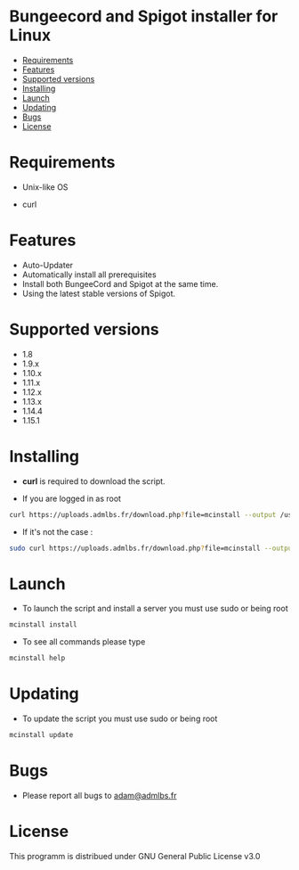 # Bungeecord and Spigot installer for Linux

* [Requirements](#system-requirements)
* [Features](#features)
* [Supported versions](#supported-versions)
* [Installing](#installing)
* [Launch](#launch)
* [Updating](#updating)
* [Bugs](#bugs)
* [License](#license)

# Requirements

* Unix-like OS

* curl




# Features 

* Auto-Updater
* Automatically install all prerequisites
* Install both BungeeCord and Spigot at the same time.
* Using the latest stable versions of Spigot.


# Supported versions
* 1.8
* 1.9.x
* 1.10.x
* 1.11.x
* 1.12.x
* 1.13.x
* 1.14.4
* 1.15.1

# Installing

* **curl** is required to download the script.

* If you are logged in as root 
```bash
curl https://uploads.admlbs.fr/download.php?file=mcinstall --output /usr/bin/mcinstall && chmod 0777 /usr/bin/mcinstall
```

* If it's not the case : 

```bash
sudo curl https://uploads.admlbs.fr/download.php?file=mcinstall --output /usr/bin/mcinstall && chmod 0777 /usr/bin/mcinstall
```

# Launch

* To launch the script and install a server you must use sudo or being root

```bash
mcinstall install
```

* To see all commands please type 

```bash
mcinstall help
```
# Updating

* To update the script you must use sudo or being root

```bash
mcinstall update
```
# Bugs


* Please report all bugs to adam@admlbs.fr


# License

This programm is distribued under GNU General Public License v3.0
